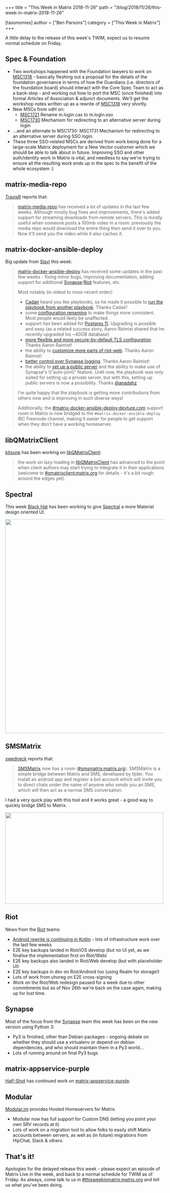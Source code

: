 +++
title = "This Week in Matrix 2018-11-26"
path = "/blog/2018/11/26/this-week-in-matrix-2018-11-26"

[taxonomies]
author = ["Ben Parsons"]
category = ["This Week in Matrix"]
+++

A little delay to the release of this week's TWIM, expect us to resume normal schedule on Friday.

## Spec & Foundation

<ul>
 	<li>Two workshops happened with the Foundation lawyers to work on <a href="https://github.com/matrix-org/matrix-doc/issues/1318">MSC1318</a> - basically fleshing out a proposal for the details of the foundation governance in terms of how the Guardians (i.e. directors of the foundation board) should interact with the Core Spec Team to act as a back-stop - and working out how to port the MSC (once finished) into formal Articles of Association & adjunct documents. We'll get the workshop notes written up as a rewrite of <a href="https://github.com/matrix-org/matrix-doc/issues/1318">MSC1318</a> very shortly.</li>
 	<li>New MSCs from vdH on:
<ul>
 	<li><a href="https://github.com/matrix-org/matrix-doc/pull/1721">MSC1721</a> Rename m.login.cas to m.login.sso</li>
 	<li><a href="https://github.com/matrix-org/matrix-doc/pull/1730">MSC1730</a> Mechanism for redirecting to an alternative server during login</li>
</ul>
</li>
 	<li>…and an alternate to MSC1730: MSC1731 Mechanism for redirecting to an alternative server during SSO login.</li>
 	<li>These three SSO-related MSCs are derived from work being done for a large-scale Matrix deployment for a New Vector customer which we should be able to talk about in future. Improving SSO and other auth/identity work in Matrix is vital, and needless to say we're trying to ensure all the resulting work ends up in the spec to the benefit of the whole ecosystem :)</li>
</ul>

## matrix-media-repo

<a href="https://github.com/turt2live">TravisR</a> reports that:

> <a href="https://github.com/turt2live/matrix-media-repo">matrix-media-repo</a> has received a lot of updates in the last few weeks. Although mostly bug fixes and improvements, there's added support for streaming downloads from remote servers. This is mostly useful when someone posts a 100mb video in a room: previously the media repo would download the entire thing then send it over to you. Now it'll send you the video while it also caches it.

## matrix-docker-ansible-deploy

Big update from <a href="https://matrix.to/#/@slavi:devture.com">Slavi</a> this week:

> <a href="https://github.com/spantaleev/matrix-docker-ansible-deploy">matrix-docker-ansible-deploy</a> has received some updates in the past few weeks - fixing minor bugs, improving documentation, adding support for additional <a href="https://github.com/matrix-org/synapse">Synapse</a>/<a href="https://github.com/vector-im/riot-web">Riot</a> features, etc.
>
> Most notably (in oldest to most-recent order):
>
> <ul>
>  	<li><a href="https://matrix.to/#/@cadair:cadair.com">Cadair</a> heard you like playbooks, so he made it possible to <a href="https://github.com/spantaleev/matrix-docker-ansible-deploy/commit/67e2bf285d44c0cb392ba1e28e615053b748c03c">run the playbook from another playbook</a>. Thanks Cadair!</li>
>  	<li>some <a href="https://github.com/spantaleev/matrix-docker-ansible-deploy/blob/master/CHANGELOG.md#bc-break-renaming-playbook-variables">configuration renaming</a> to make things more consistent. Most people would likely be unaffected.</li>
>  	<li>support has been added for <a href="https://github.com/spantaleev/matrix-docker-ansible-deploy/blob/master/CHANGELOG.md#postgres-11-support">Postgres 11</a>. Upgrading is possible and easy (as a related success story, Aaron Raimist shared that he recently upgraded his ~40GB database)</li>
>  	<li><a href="https://github.com/spantaleev/matrix-docker-ansible-deploy/blob/master/CHANGELOG.md#ssl-protocols-used-to-serve-riot-and-synapse">more flexible and more secure-by-default TLS configuration</a>. Thanks Aaron Raimist!</li>
>  	<li>the ability to <a href="https://github.com/spantaleev/matrix-docker-ansible-deploy/blob/master/CHANGELOG.md#customize-parts-of-riots-config">customize more parts of riot-web</a>. Thanks Aaron Raimist!</li>
>  	<li><a href="https://github.com/spantaleev/matrix-docker-ansible-deploy/blob/master/CHANGELOG.md#ability-to-set-synapse-log-levels">better control over Synapse logging</a>. Thanks Aaron Raimist!</li>
>  	<li>the ability to <a href="https://github.com/spantaleev/matrix-docker-ansible-deploy/blob/master/CHANGELOG.md#support-for-controlling-public-registration-and-room-auto-join">set up a public server</a> and the ability to make use of Synapse's \\"auto-join\\" feature. Until now, the playbook was only suited for setting up a private server, but with this, setting up public servers is now a possibility. Thanks <a href="https://github.com/anadahz">@anadahz</a></li>
> </ul>
>
> I'm quite happy that the playbook is getting more contributions from others now and is improving in such diverse ways!
>
> Additionally, the <a href="https://matrix.to/#/#matrix-docker-ansible-deploy:devture.com">#matrix-docker-ansible-deploy:devture.com</a> support room in Matrix is now bridged to the <code>#matrix-docker-ansible-deploy</code> IRC Freenode channel, making it easier for people to get support when they don't have a working homeserver.

## libQMatrixClient

<a href="https://matrix.to/#/@kitsune:matrix.org">kitsune</a> has been working on <a href="https://github.com/QMatrixClient/libqmatrixclient">libQMatrixClient</a>:

> the work on lazy-loading in <a href="https://github.com/QMatrixClient/libqmatrixclient">libQMatrixClient</a> has advanced to the point when client authors may start trying to integrate it in their applications (welcome to <a href="https://matrix.to/#/#qmatrixclient:matrix.org">#qmatrixclient:matrix.org</a> for details - it's a bit rough around the edges yet).

## Spectral

This week <a href="https://matrix.to/#/@bhat:encom.eu.org">Black Hat</a> has been working to give <a href="https://gitlab.com/spectral-im/spectral">Spectral</a> a more Material design oriented UI.

<img src="twim/spectral-material.png" alt="" /><a href="/blog/wp-content/uploads/2018/11/spectral-material.png"><img class="alignnone size-full wp-image-3779" src="/blog/wp-content/uploads/2018/11/spectral-material.png" alt="" width="960" height="674" /></a>

## SMSMatrix

<a href="https://matrix.to/#/@swedneck:swedneck.xyz">swedneck</a> reports that:

> <a href="https://github.com/tijder/SmsMatrix">SMSMatrix</a> now has a room (<a href="https://matrix.to/#/#smsmatrix:matrix.org">#smsmatrix:matrix.org</a>). SMSMatrix is a simple bridge between Matrix and SMS, developed by tijder. You install an android app and register a bot account which will invite you to direct chats under the name of anyone who sends you an SMS, which will then act as a normal SMS conversation.

I had a very quick play with this tool and it works great - a good way to quickly bridge SMS to Matrix.

<a href="/blog/wp-content/uploads/2018/11/smsmatrix.png"><img class="alignnone size-full wp-image-3780" src="/blog/wp-content/uploads/2018/11/smsmatrix.png" alt="" width="499" height="288" /></a>

## Riot

News from the <a href="https://riot.im/">Riot</a> teams:
<ul>
 	<li><a href="https://github.com/vector-im/riot-android-redesign-PoC/tree/develop">Android rewrite is continuing in Kotlin</a> - lots of infrastructure work over the last few weeks</li>
 	<li>E2E key backups landed in Riot/iOS develop (but no UI yet, as we finalise the implementation first on Riot/Web)</li>
 	<li>E2E key backups also landed in Riot/Web develop (but with placeholder UI)</li>
 	<li>E2E key backups in dev on Riot/Android too (using Realm for storage!)</li>
 	<li>Lots of work from uhoreg on E2E cross-signing
</li>
 	<li>Work on the Riot/Web redesign paused for a week due to other commitments but as of Nov 26th we're back on the case again, making up for lost time.</li>
</ul>

## Synapse

Most of the focus from the <a href="https://github.com/matrix-org/synapse/">Synapse</a> team this week has been on the new version using Python 3:
<ul>
 	<li>Py3 is finished, other than Debian packages - ongoing debate on whether they should use a virtualenv or depend on debian dependencies, and who should maintain them in a Py3 world…</li>
 	<li>Lots of running around on final Py3 bugs</li>
</ul>

## matrix-appservice-purple

<a href="https://matrix.to/#/@Half-Shot:half-shot.uk">Half-Shot</a> has continued work on <a href="https://github.com/matrix-org/matrix-appservice-purple">matrix-appservice-purple</a>.

## Modular

<a href="https://www.modular.im/">Modular.im</a> provides Hosted Homeservers for Matrix.
<ul>
 	<li>Modular now has full support for Custom DNS (letting you point your own SRV records at it)</li>
 	<li>Lots of work on a migration tool to allow folks to easily shift Matrix accounts between servers, as well as (in future) migrations from HipChat, Slack & others.</li>
</ul>

## That's it!

Apologies for the delayed release this week - please expect an episode of Matrix Live in the week, and back to a normal schedule for TWIM as of Friday. As always, come talk to us in <a href="https://matrix.to/#/#thisweekinmatrix:matrix.org">#thisweekinmatrix:matrix.org</a> and tell us what you've been doing.
